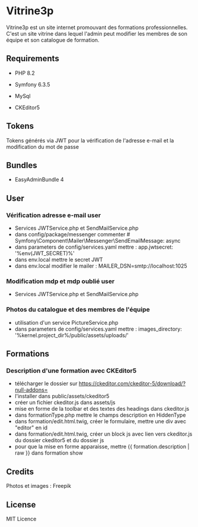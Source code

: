 # Vitrine3p

Vitrine3p est un site internet promouvant des formations professionnelles. C'est un site vitrine dans lequel l'admin peut modifier les membres de son équipe et son catalogue de formation.

## Requirements

- PHP 8.2
- Symfony 6.3.5
- MySql

- CKEditor5

## Tokens

Tokens générés via JWT pour la vérification de l'adresse e-mail et la modification du mot de passe

## Bundles

- EasyAdminBundle 4

## User

### Vérification adresse e-mail user
- Services JWTService.php et SendMailService.php
- dans config/package/messenger commenter   # Symfony\Component\Mailer\Messenger\SendEmailMessage: async
- dans parameters de config/services.yaml mettre : app.jwtsecret: '%env(JWT_SECRET)%'
- dans env.local mettre le secret JWT
- dans env.local modifier le mailer : MAILER_DSN=smtp://localhost:1025

### Modification mdp et mdp oublié user
- Services JWTService.php et SendMailService.php

### Photos du catalogue et des membres de l'équipe
- utilisation d'un service PictureService.php
- dans parameters de config/services.yaml mettre : images_directory: '%kernel.project_dir%/public/assets/uploads/'

## Formations

### Description d'une formation avec CKEditor5

- télécharger le dossier sur https://ckeditor.com/ckeditor-5/download/?null-addons= 
- l'installer dans public/assets/ckeditor5
- créer un fichier ckeditor.js dans assets/js
- mise en forme de la toolbar et des textes des headings dans ckeditor.js
- dans formationType.php mettre le champs description en HiddenType
- dans formation/edit.html.twig, créer le formulaire, mettre une div avec "editor" en id
- dans formation/edit.html.twig, créer un block js avec lien vers ckeditor.js du dossier ckeditor5 et du dossier js
- pour que la mise en forme apparaisse, mettre {{ formation.description | raw  }} dans formation show 

## Credits

Photos et images : Freepik

## License

MIT Licence

